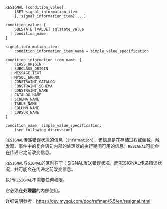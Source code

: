 ```mysql
RESIGNAL [condition_value]
    [SET signal_information_item
    [, signal_information_item] ...]

condition_value: {
    SQLSTATE [VALUE] sqlstate_value
  | condition_name
}

signal_information_item:
    condition_information_item_name = simple_value_specification

condition_information_item_name: {
    CLASS_ORIGIN
  | SUBCLASS_ORIGIN
  | MESSAGE_TEXT
  | MYSQL_ERRNO
  | CONSTRAINT_CATALOG
  | CONSTRAINT_SCHEMA
  | CONSTRAINT_NAME
  | CATALOG_NAME
  | SCHEMA_NAME
  | TABLE_NAME
  | COLUMN_NAME
  | CURSOR_NAME
}

condition_name, simple_value_specification:
    (see following discussion)
```

`RESIGNAL`传递错误状况的信息（`information`），该信息是在存储过程或函数、触发器、事件中的复合语句内部的处理器的执行期间可用的信息。`RESIGNAL`可能会在传递它之前改变信息。

`RESIGNAL`与`SIGNAL`的区别在于：SIGNAL发送错误状况，而RESIGNAL传递错误状况，并可能会在传递之前改变信息。

执行`RESIGNAL`不需要任何权限。

它必须在**处理器**的内部使用。

详细说明参考：https://dev.mysql.com/doc/refman/5.5/en/resignal.html


